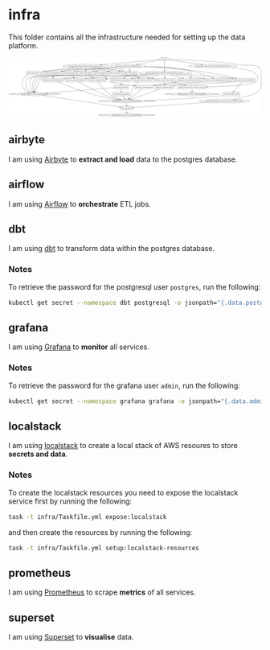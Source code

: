 # infra

This folder contains all the infrastructure needed for setting up the data platform.

![infra image](graph.svg)

## airbyte

I am using [Airbyte](https://airbyte.io) to **extract and load** data to the postgres database.

## airflow

I am using [Airflow](https://airflow.apache.org) to **orchestrate** ETL jobs.

## dbt

I am using [dbt](https://www.getdbt.com) to transform data within the postgres database.

### Notes

To retrieve the password for the postgresql user `postgres`, run the following:
```bash
kubectl get secret --namespace dbt postgresql -o jsonpath="{.data.postgresql-password}" | base64 --decode ; echo
```

## grafana

I am using [Grafana](https://grafana.com) to **monitor** all services.

### Notes

To retrieve the password for the grafana user `admin`, run the following:
```bash
kubectl get secret --namespace grafana grafana -o jsonpath="{.data.admin-password}" | base64 --decode ; echo
```

## localstack

I am using [localstack](https://localstack.cloud) to create a local stack of AWS resoures to store **secrets and data**.

### Notes

To create the localstack resources you need to expose the localstack service first by running the following:
```bash
task -t infra/Taskfile.yml expose:localstack
```
and then create the resources by running the following:
```bash
task -t infra/Taskfile.yml setup:localstack-resources
```

## prometheus

I am using [Prometheus](https://prometheus.io) to scrape **metrics** of all services.

## superset

I am using [Superset](https://superset.apache.org) to **visualise** data.
